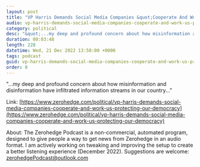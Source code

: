 ```yaml
---
layout: post
title: "VP Harris Demands Social Media Companies &quot;Cooperate And Work With Us&quot; On &quot;Protecting Our Democracy&quot;"
audio: vp-harris-demands-social-media-companies-cooperate-and-work-us-protecting-our-democracy-0
category: political
desc: "&quot;...my deep and profound concern about how misinformation and disinformation have infiltrated information streams in our country...&quot;"
duration: 00:03:48
length: 228
datetime: Wed, 21 Dec 2022 13:50:00 +0000
tags: podcast
guid: vp-harris-demands-social-media-companies-cooperate-and-work-us-protecting-our-democracy-0
order: 0
---
```

&quot;...my deep and profound concern about how misinformation and disinformation have infiltrated information streams in our country...&quot;

Link: [https://www.zerohedge.com/political/vp-harris-demands-social-media-companies-cooperate-and-work-us-protecting-our-democracy](https://www.zerohedge.com/political/vp-harris-demands-social-media-companies-cooperate-and-work-us-protecting-our-democracy)

About: The Zerohedge Podcast is a non-commercial, automated program, designed to give people a way to get news from Zerohedge in an audio format.  I am actively working on tweaking and improving the setup to create a better listening experience (December 2022).  Suggestions are welcome: [zerohedgePodcast@outlook.com](mailto:zerohedgePodcast@outlook.com)